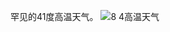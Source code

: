罕见的41度高温天气。
![8 4高温天气](https://github.com/user-attachments/assets/bc53774e-b0e6-4962-8993-0562cb27dbb1)
